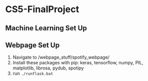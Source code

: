 # CS5-FinalProject

## Machine Learning Set Up

## Webpage Set Up

1. Navigate to /webpage_stuff/spotify_webpage/
2. Install these packages with pip: keras, tensorflow, numpy, PIL, matplotlib, librosa, pydub, spotipy
3. run `./runflask.bat`
